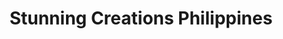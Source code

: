 ---
title: "Stunning Creations Philippines"
url: /davao-city/stunning-creations-philippines/
shop: clothes
---